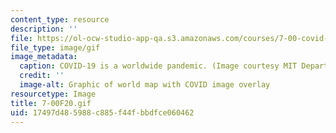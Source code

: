 ```yaml
---
content_type: resource
description: ''
file: https://ol-ocw-studio-app-qa.s3.amazonaws.com/courses/7-00-covid-19-sars-cov-2-and-the-pandemic-fall-2020/17497d485988c885f44fbbdfce060462_7-00F20.gif
file_type: image/gif
image_metadata:
  caption: COVID-19 is a worldwide pandemic. (Image courtesy MIT Department of Biology.)
  credit: ''
  image-alt: Graphic of world map with COVID image overlay
resourcetype: Image
title: 7-00F20.gif
uid: 17497d48-5988-c885-f44f-bbdfce060462
---
```

